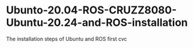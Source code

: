 # Ubunto-20.04-ROS-CRUZZ8080-Ubuntu-20.24-and-ROS-installation
The installation steps of Ubuntu and ROS
first cvc
